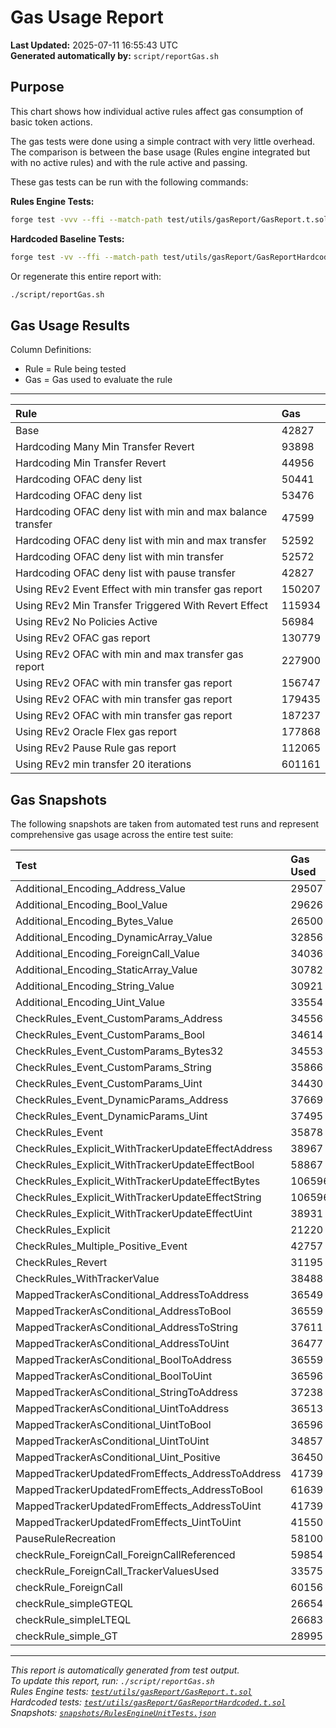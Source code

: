 # Gas Usage Report

**Last Updated:** 2025-07-11 16:55:43 UTC  
**Generated automatically by:** `script/reportGas.sh`

## Purpose

This chart shows how individual active rules affect gas consumption of basic token actions.

The gas tests were done using a simple contract with very little overhead. The comparison is between the base usage (Rules engine integrated but with no active rules) and with the rule active and passing.

These gas tests can be run with the following commands:

**Rules Engine Tests:**
```bash
forge test -vvv --ffi --match-path test/utils/gasReport/GasReport.t.sol
```

**Hardcoded Baseline Tests:**
```bash
forge test -vv --ffi --match-path test/utils/gasReport/GasReportHardcoded.t.sol
```

Or regenerate this entire report with:

```bash
./script/reportGas.sh
```

## Gas Usage Results

Column Definitions:
- Rule = Rule being tested
- Gas = Gas used to evaluate the rule

---

| Rule | Gas |
|:-|:-|
| Base | 42827 |
| Hardcoding Many Min Transfer Revert | 93898 |
| Hardcoding Min Transfer Revert | 44956 |
| Hardcoding OFAC deny list | 50441 |
| Hardcoding OFAC deny list | 53476 |
| Hardcoding OFAC deny list with min and max balance transfer | 47599 |
| Hardcoding OFAC deny list with min and max transfer | 52592 |
| Hardcoding OFAC deny list with min transfer | 52572 |
| Hardcoding OFAC deny list with pause transfer | 42827 |
| Using REv2 Event Effect with min transfer gas report | 150207 |
| Using REv2 Min Transfer Triggered With Revert Effect | 115934 |
| Using REv2 No Policies Active | 56984 |
| Using REv2 OFAC gas report | 130779 |
| Using REv2 OFAC with min and max transfer gas report | 227900 |
| Using REv2 OFAC with min transfer gas report | 156747 |
| Using REv2 OFAC with min transfer gas report | 179435 |
| Using REv2 OFAC with min transfer gas report | 187237 |
| Using REv2 Oracle Flex gas report | 177868 |
| Using REv2 Pause Rule gas report | 112065 |
| Using REv2 min transfer 20 iterations | 601161 |

## Gas Snapshots

The following snapshots are taken from automated test runs and represent comprehensive gas usage across the entire test suite:

| Test | Gas Used |
|:-|:-|
| Additional_Encoding_Address_Value | 29507 |
| Additional_Encoding_Bool_Value | 29626 |
| Additional_Encoding_Bytes_Value | 26500 |
| Additional_Encoding_DynamicArray_Value | 32856 |
| Additional_Encoding_ForeignCall_Value | 34036 |
| Additional_Encoding_StaticArray_Value | 30782 |
| Additional_Encoding_String_Value | 30921 |
| Additional_Encoding_Uint_Value | 33554 |
| CheckRules_Event_CustomParams_Address | 34556 |
| CheckRules_Event_CustomParams_Bool | 34614 |
| CheckRules_Event_CustomParams_Bytes32 | 34553 |
| CheckRules_Event_CustomParams_String | 35866 |
| CheckRules_Event_CustomParams_Uint | 34430 |
| CheckRules_Event_DynamicParams_Address | 37669 |
| CheckRules_Event_DynamicParams_Uint | 37495 |
| CheckRules_Event | 35878 |
| CheckRules_Explicit_WithTrackerUpdateEffectAddress | 38967 |
| CheckRules_Explicit_WithTrackerUpdateEffectBool | 58867 |
| CheckRules_Explicit_WithTrackerUpdateEffectBytes | 106596 |
| CheckRules_Explicit_WithTrackerUpdateEffectString | 106596 |
| CheckRules_Explicit_WithTrackerUpdateEffectUint | 38931 |
| CheckRules_Explicit | 21220 |
| CheckRules_Multiple_Positive_Event | 42757 |
| CheckRules_Revert | 31195 |
| CheckRules_WithTrackerValue | 38488 |
| MappedTrackerAsConditional_AddressToAddress | 36549 |
| MappedTrackerAsConditional_AddressToBool | 36559 |
| MappedTrackerAsConditional_AddressToString | 37611 |
| MappedTrackerAsConditional_AddressToUint | 36477 |
| MappedTrackerAsConditional_BoolToAddress | 36559 |
| MappedTrackerAsConditional_BoolToUint | 36596 |
| MappedTrackerAsConditional_StringToAddress | 37238 |
| MappedTrackerAsConditional_UintToAddress | 36513 |
| MappedTrackerAsConditional_UintToBool | 36596 |
| MappedTrackerAsConditional_UintToUint | 34857 |
| MappedTrackerAsConditional_Uint_Positive | 36450 |
| MappedTrackerUpdatedFromEffects_AddressToAddress | 41739 |
| MappedTrackerUpdatedFromEffects_AddressToBool | 61639 |
| MappedTrackerUpdatedFromEffects_AddressToUint | 41739 |
| MappedTrackerUpdatedFromEffects_UintToUint | 41550 |
| PauseRuleRecreation | 58100 |
| checkRule_ForeignCall_ForeignCallReferenced | 59854 |
| checkRule_ForeignCall_TrackerValuesUsed | 33575 |
| checkRule_ForeignCall | 60156 |
| checkRule_simpleGTEQL | 26654 |
| checkRule_simpleLTEQL | 26683 |
| checkRule_simple_GT | 28995 |

---

*This report is automatically generated from test output.*  
*To update this report, run: `./script/reportGas.sh`*  
*Rules Engine tests: [`test/utils/gasReport/GasReport.t.sol`](../test/utils/gasReport/GasReport.t.sol)*  
*Hardcoded tests: [`test/utils/gasReport/GasReportHardcoded.t.sol`](../test/utils/gasReport/GasReportHardcoded.t.sol)*  
*Snapshots: [`snapshots/RulesEngineUnitTests.json`](../snapshots/RulesEngineUnitTests.json)*
